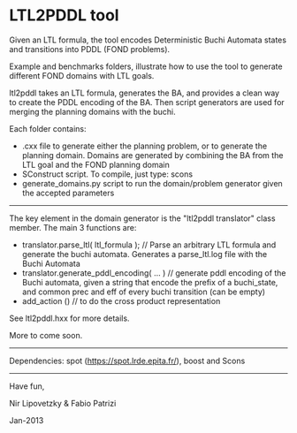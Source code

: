 LTL2PDDL tool
====================

Given an LTL formula, the tool encodes Deterministic Buchi Automata states and transitions into PDDL (FOND problems).

Example and benchmarks folders, illustrate how to use the tool to generate different FOND domains with LTL goals.

ltl2pddl takes an LTL formula, generates the BA, and provides a clean way to create the PDDL encoding of the BA. Then script generators are used for merging the planning domains with the buchi.

Each folder contains:

 - .cxx file to generate either the planning problem, or to generate the planning domain. Domains are generated by combining the BA from the LTL goal and the FOND planning domain
 - SConstruct script. To compile, just type: scons
 - generate_domains.py script to run the domain/problem generator given the accepted parameters

---------------------

The key element in the domain generator is the "ltl2pddl translator" class member. The main 3 functions are:

 - translator.parse_ltl( ltl_formula ); // Parse an arbitrary LTL formula and generate the buchi automata. Generates a parse_ltl.log file with the Buchi Automata 
 - translator.generate_pddl_encoding( ... ) // generate pddl encoding of the Buchi automata, given a string that encode the prefix of a buchi_state, and common prec and eff of every buchi transition (can be empty)
 - add_action () // to do the cross product representation

See ltl2pddl.hxx for more details.


More to come soon.

---------------------

Dependencies: spot (https://spot.lrde.epita.fr/), boost and Scons

---------------------

Have fun,

Nir Lipovetzky & Fabio Patrizi 

Jan-2013
